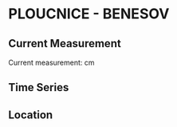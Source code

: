 # PLOUCNICE - BENESOV

## Current Measurement

Current measurement: <Value topic="rivers/pegel-online/Ploucnice/BENESOV/measurementValue"/> cm

## Time Series

<TimeSeries topic="rivers/pegel-online/Ploucnice/BENESOV/measurementValue" period="week" />

## Location

<WorldMap>
  <Marker lat="None" lon="None" labelTopic="rivers/pegel-online/Ploucnice/BENESOV" />
</WorldMap>
